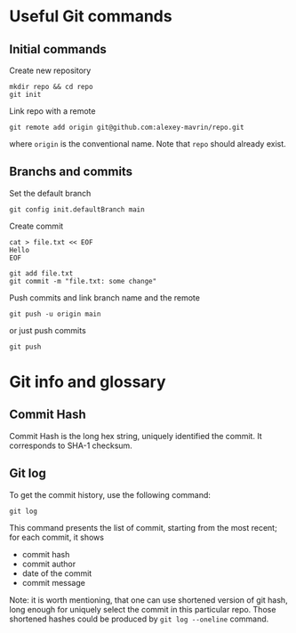 # Useful Git commands

## Initial commands

Create new repository

```
mkdir repo && cd repo
git init
```

Link repo with a remote

```
git remote add origin git@github.com:alexey-mavrin/repo.git
```

where `origin` is the conventional name.
Note that `repo` should already exist.

## Branchs and commits

Set the default branch

```
git config init.defaultBranch main
```

Create commit

```
cat > file.txt << EOF
Hello
EOF

git add file.txt
git commit -m "file.txt: some change"
```

Push commits and link branch name and the remote

```
git push -u origin main
```

or just push commits

```
git push
```

# Git info and glossary

## Commit Hash

Commit Hash is the long hex string, uniquely identified the commit.
It corresponds to SHA-1 checksum.

## Git log

To get the commit history, use the following command:
```
git log
```

This command presents the list of commit, starting from the most recent;
for each commit, it shows
- commit hash
- commit author
- date of the commit
- commit message

Note: it is worth mentioning, that one can use shortened version of git hash,
long enough for uniquely select the commit in this particular repo. Those shortened
hashes could be produced by `git log --oneline` command.
